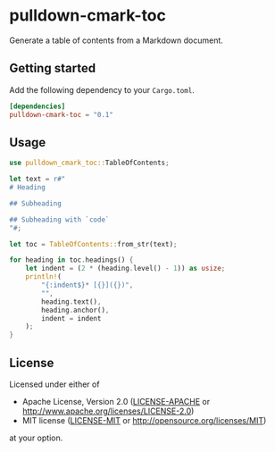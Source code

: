 # pulldown-cmark-toc

Generate a table of contents from a Markdown document.

## Getting started

Add the following dependency to your `Cargo.toml`.

```toml
[dependencies]
pulldown-cmark-toc = "0.1"
```

## Usage

```rust
use pulldown_cmark_toc::TableOfContents;

let text = r#"
# Heading

## Subheading

## Subheading with `code`
"#;

let toc = TableOfContents::from_str(text);

for heading in toc.headings() {
    let indent = (2 * (heading.level() - 1)) as usize;
    println!(
        "{:indent$}* [{}]({})",
        "",
        heading.text(),
        heading.anchor(),
        indent = indent
    );
}
```


## License

Licensed under either of

- Apache License, Version 2.0 ([LICENSE-APACHE](LICENSE-APACHE) or
   http://www.apache.org/licenses/LICENSE-2.0)
- MIT license ([LICENSE-MIT](LICENSE-MIT) or http://opensource.org/licenses/MIT)

at your option.
